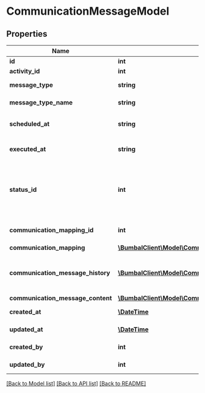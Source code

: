 # CommunicationMessageModel

## Properties
Name | Type | Description | Notes
------------ | ------------- | ------------- | -------------
**id** | **int** | Identifier | [optional] 
**activity_id** | **int** | Activity ID | [optional] 
**message_type** | **string** | Type of message | [optional] 
**message_type_name** | **string** | Message type name | [optional] 
**scheduled_at** | **string** | When the message is scheduled | [optional] 
**executed_at** | **string** | When the message is executed | [optional] 
**status_id** | **int** | The status of the message (0 &#x3D; new, 1 &#x3D; scheduled, 2 &#x3D; processing, 3 &#x3D; sending, 4 &#x3D; send) | [optional] 
**communication_mapping_id** | **int** | The mapping used for this message | [optional] 
**communication_mapping** | [**\BumbalClient\Model\CommunicationTemplateModel**](CommunicationTemplateModel.md) |  | [optional] 
**communication_message_history** | [**\BumbalClient\Model\CommunicationMessageHistoryModel[]**](CommunicationMessageHistoryModel.md) | All the history events for a message (sorted chronologically) | [optional] 
**communication_message_content** | [**\BumbalClient\Model\CommunicationMessageContentModel**](CommunicationMessageContentModel.md) |  | [optional] 
**created_at** | [**\DateTime**](\DateTime.md) | created_at date time | [optional] 
**updated_at** | [**\DateTime**](\DateTime.md) | updated_at date time | [optional] 
**created_by** | **int** | created_by user id | [optional] 
**updated_by** | **int** | updated_by user id | [optional] 

[[Back to Model list]](../README.md#documentation-for-models) [[Back to API list]](../README.md#documentation-for-api-endpoints) [[Back to README]](../README.md)


